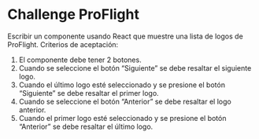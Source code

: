 # Challenge ProFlight

Escribir un componente usando React que muestre una lista de logos de ProFlight.
Criterios de aceptación:
1. El componente debe tener 2 botones.
2. Cuando se seleccione el botón “Siguiente” se debe resaltar el siguiente logo.
3. Cuando el último logo esté seleccionado y se presione el botón “Siguiente” se debe resaltar el primer logo.
4. Cuando se seleccione el botón “Anterior” se debe resaltar el logo anterior.
5. Cuando el primer logo esté seleccionado y se presione el botón “Anterior” se debe resaltar el último logo.

